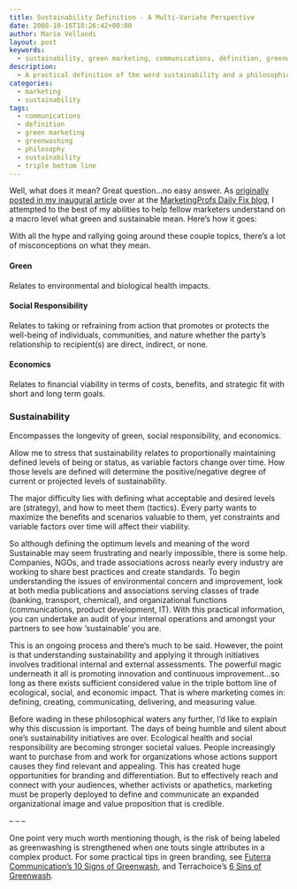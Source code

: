 ```yaml
---
title: Sustainability Definition - A Multi-Variate Perspective
date: 2008-10-16T18:26:42+00:00
author: Mario Vellandi
layout: post
keywords:
  - sustainability, green marketing, communications, definition, greenwashing, triple bottom line, philosophy
description:
  - A practical definition of the word sustainability and a philosophical examination into what it implies.
categories:
  - marketing
  - sustainability
tags:
  - communications
  - definition
  - green marketing
  - greenwashing
  - philosophy
  - sustainability
  - triple bottom line
---
```

Well, what does it mean? Great question&#8230;no easy answer. As [originally posted in my inaugural article](http://www.mpdailyfix.com/2008/10/sustainable_green_what_does_it.html) over at the <a rel="nofollow" href="http://www.mpdailyfix.com/">MarketingProfs Daily Fix blog</a>, I attempted to the best of my abilities to help fellow marketers understand on a macro level what green and sustainable mean. Here&#8217;s how it goes:

With all the hype and rallying going around these couple topics, there&#8217;s a lot of misconceptions on what they mean.

#### Green

Relates to environmental and biological health impacts.

#### Social Responsibility

Relates to taking or refraining from action that promotes or protects the well-being of individuals, communities, and nature whether the party&#8217;s relationship to recipient(s) are direct, indirect, or none.

#### Economics

Relates to financial viability in terms of costs, benefits, and strategic fit with short and long term goals.

### Sustainability

Encompasses the longevity of green, social responsibility, and economics.

Allow me to stress that sustainability relates to proportionally maintaining defined levels of being or status, as variable factors change over time. How those levels are defined will determine the positive/negative degree of current or projected levels of sustainability.

The major difficulty lies with defining what acceptable and desired levels are (strategy), and how to meet them (tactics). Every party wants to maximize the benefits and scenarios valuable to them, yet constraints and variable factors over time will affect their viability.

So although defining the optimum levels and meaning of the word Sustainable may seem frustrating and nearly impossible, there is some help. Companies, NGOs, and trade associations across nearly every industry are working to share best practices and create standards. To begin understanding the issues of environmental concern and improvement, look at both media publications and associations serving classes of trade (banking, transport, chemical), and organizational functions (communications, product development, IT). With this practical information, you can undertake an audit of your internal operations and amongst your partners to see how &#8216;sustainable&#8217; you are.

This is an ongoing process and there&#8217;s much to be said. However, the point is that understanding sustainability and applying it through initiatives involves traditional internal and external assessments. The powerful magic underneath it all is promoting innovation and continuous improvement&#8230;so long as there exists sufficient considered value in the triple bottom line of ecological, social, and economic impact. That is where marketing comes in: defining, creating, communicating, delivering, and measuring value.

Before wading in these philosophical waters any further, I&#8217;d like to explain why this discussion is important. The days of being humble and silent about one&#8217;s sustainability initiatives are over. Ecological health and social responsibility are becoming stronger societal values. People increasingly want to purchase from and work for organizations whose actions support causes they find relevant and appealing. This has created huge opportunities for branding and differentiation. But to effectively reach and connect with your audiences, whether activists or apathetics, marketing must be properly deployed to define and communicate an expanded organizational image and value proposition that is credible.

&#8211; &#8211; &#8211;

One point very much worth mentioning though, is the risk of being labeled as greenwashing is strengthened when one touts single attributes in a complex product. For some practical tips in green branding, see [Futerra Communication&#8217;s 10 Signs of Greenwash](../10-signs-of-greenwashing/), and Terrachoice&#8217;s <a rel="nofollow" href="http://www.terrachoice.com/Home/Six%20Sins%20of%20Greenwashing/The%20Six%20Sins">6 Sins of Greenwash</a>.
